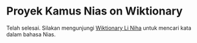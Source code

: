 # Proyek Kamus Nias on Wiktionary

Telah selesai. Silakan mengunjungi [Wiktionary Li Niha](https://nia.wiktionary.org) untuk mencari kata dalam bahasa Nias.

